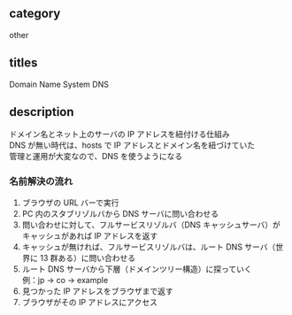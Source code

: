## category

other

## titles

Domain Name System
DNS

## description

ドメイン名とネット上のサーバの IP アドレスを紐付ける仕組み  
DNS が無い時代は、hosts で IP アドレスとドメイン名を紐づけていた  
管理と運用が大変なので、DNS を使うようになる

### 名前解決の流れ

1. ブラウザの URL バーで実行
1. PC 内のスタブリゾルバから DNS サーバに問い合わせる
1. 問い合わせに対して、フルサービスリゾルバ（DNS キャッシュサーバ）がキャッシュがあれば IP アドレスを返す
1. キャッシュが無ければ、フルサービスリゾルバは、ルート DNS サーバ（世界に 13 群ある）に問い合わせる
1. ルート DNS サーバから下層（ドメインツリー構造）に探っていく  
   例：jp -> co -> example
1. 見つかった IP アドレスをブラウザまで返す
1. ブラウザがその IP アドレスにアクセス
